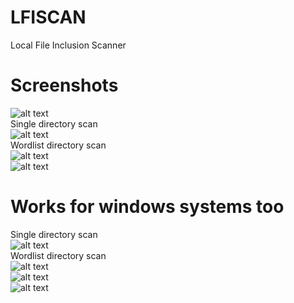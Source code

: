 # LFISCAN

Local File Inclusion Scanner  

# Screenshots

![alt text](https://github.com/0bfxGH0ST/LFISCAN/blob/main/screenshots/screenshot0.png)  
Single directory scan  
![alt text](https://github.com/0bfxGH0ST/LFISCAN/blob/main/screenshots/screenshot1.png)  
Wordlist directory scan  
![alt text](https://github.com/0bfxGH0ST/LFISCAN/blob/main/screenshots/screenshot2.png)  
![alt text](https://github.com/0bfxGH0ST/LFISCAN/blob/main/screenshots/screenshot3.png)  
# Works for windows systems too   
Single directory scan  
![alt text](https://github.com/0bfxGH0ST/LFISCAN/blob/main/screenshots/screenshot4.png)  
Wordlist directory scan  
![alt text](https://github.com/0bfxGH0ST/LFISCAN/blob/main/screenshots/screenshot5.png)  
![alt text](https://github.com/0bfxGH0ST/LFISCAN/blob/main/screenshots/screenshot6.png)  
![alt text](https://github.com/0bfxGH0ST/LFISCAN/blob/main/screenshots/screenshot7.png)  
